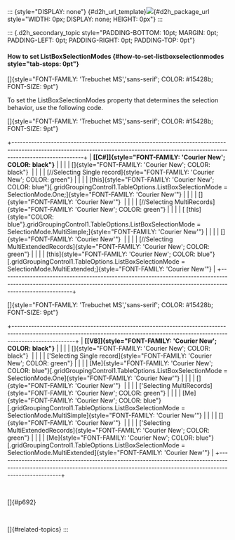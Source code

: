 ::: {style="DISPLAY: none"}
[](ms-xhelp:///?Id=d2h_url_template){#d2h_url_template}![](!package_url!){#d2h_package_url style="WIDTH: 0px; DISPLAY: none; HEIGHT: 0px"}
:::

::: {.d2h_secondary_topic style="PADDING-BOTTOM: 10pt; MARGIN: 0pt; PADDING-LEFT: 0pt; PADDING-RIGHT: 0pt; PADDING-TOP: 0pt"}
#### How to set ListBoxSelectionModes {#how-to-set-listboxselectionmodes style="tab-stops: 0pt"}

[]{style="FONT-FAMILY: 'Trebuchet MS','sans-serif'; COLOR: #15428b; FONT-SIZE: 9pt"} 

To set the ListBoxSelectionModes property that determines the selection behavior, use the following code.

[]{style="FONT-FAMILY: 'Trebuchet MS','sans-serif'; COLOR: #15428b; FONT-SIZE: 9pt"} 

+-------------------------------------------------------------------------------------------------------------------------------------------------------------------------------------+
| **[\[C#\]]{style="FONT-FAMILY: 'Courier New'; COLOR: black"}**                                                                                                                      |
|                                                                                                                                                                                     |
| []{style="FONT-FAMILY: 'Courier New'; COLOR: black"}                                                                                                                                |
|                                                                                                                                                                                     |
| [//Selecting Single record]{style="FONT-FAMILY: 'Courier New'; COLOR: green"}                                                                                                       |
|                                                                                                                                                                                     |
| [this]{style="FONT-FAMILY: 'Courier New'; COLOR: blue"}[.gridGroupingControl1.TableOptions.ListBoxSelectionMode = SelectionMode.One;]{style="FONT-FAMILY: 'Courier New'"}           |
|                                                                                                                                                                                     |
| []{style="FONT-FAMILY: 'Courier New'"}                                                                                                                                              |
|                                                                                                                                                                                     |
| [//Selecting MultiRecords]{style="FONT-FAMILY: 'Courier New'; COLOR: green"}                                                                                                        |
|                                                                                                                                                                                     |
| [ [this]{style="COLOR: blue"}.gridGroupingControl1.TableOptions.ListBoxSelectionMode = SelectionMode.MultiSimple;]{style="FONT-FAMILY: 'Courier New'"}                              |
|                                                                                                                                                                                     |
| []{style="FONT-FAMILY: 'Courier New'"}                                                                                                                                              |
|                                                                                                                                                                                     |
| [//Selecting MultiExtendedRecords]{style="FONT-FAMILY: 'Courier New'; COLOR: green"}                                                                                                |
|                                                                                                                                                                                     |
| [this]{style="FONT-FAMILY: 'Courier New'; COLOR: blue"}[.gridGroupingControl1.TableOptions.ListBoxSelectionMode = SelectionMode.MultiExtended;]{style="FONT-FAMILY: 'Courier New'"} |
+-------------------------------------------------------------------------------------------------------------------------------------------------------------------------------------+

[]{style="FONT-FAMILY: 'Trebuchet MS','sans-serif'; COLOR: #15428b; FONT-SIZE: 9pt"} 

+----------------------------------------------------------------------------------------------------------------------------------------------------------------------------------+
| **[\[VB\]]{style="FONT-FAMILY: 'Courier New'; COLOR: black"}**                                                                                                                   |
|                                                                                                                                                                                  |
| []{style="FONT-FAMILY: 'Courier New'; COLOR: black"}                                                                                                                             |
|                                                                                                                                                                                  |
| [\'Selecting Single record]{style="FONT-FAMILY: 'Courier New'; COLOR: green"}                                                                                                    |
|                                                                                                                                                                                  |
| [Me]{style="FONT-FAMILY: 'Courier New'; COLOR: blue"}[.gridGroupingControl1.TableOptions.ListBoxSelectionMode = SelectionMode.One]{style="FONT-FAMILY: 'Courier New'"}           |
|                                                                                                                                                                                  |
| []{style="FONT-FAMILY: 'Courier New'"}                                                                                                                                           |
|                                                                                                                                                                                  |
| [\'Selecting MultiRecords]{style="FONT-FAMILY: 'Courier New'; COLOR: green"}                                                                                                     |
|                                                                                                                                                                                  |
| [Me]{style="FONT-FAMILY: 'Courier New'; COLOR: blue"}[.gridGroupingControl1.TableOptions.ListBoxSelectionMode = SelectionMode.MultiSimple]{style="FONT-FAMILY: 'Courier New'"}   |
|                                                                                                                                                                                  |
| []{style="FONT-FAMILY: 'Courier New'"}                                                                                                                                           |
|                                                                                                                                                                                  |
| [\'Selecting MultiExtendedRecords]{style="FONT-FAMILY: 'Courier New'; COLOR: green"}                                                                                             |
|                                                                                                                                                                                  |
| [Me]{style="FONT-FAMILY: 'Courier New'; COLOR: blue"}[.gridGroupingControl1.TableOptions.ListBoxSelectionMode = SelectionMode.MultiExtended]{style="FONT-FAMILY: 'Courier New'"} |
+----------------------------------------------------------------------------------------------------------------------------------------------------------------------------------+

 

[]{#p692} 

 

[]{#related-topics}
:::

